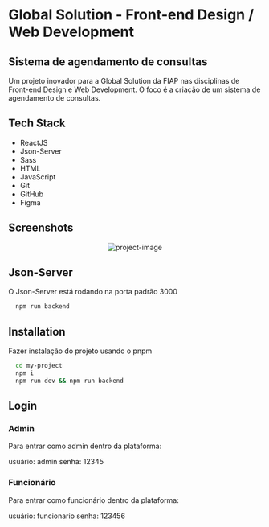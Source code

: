 # Global Solution - Front-end Design / Web Development

## Sistema de agendamento de consultas

Um projeto inovador para a Global Solution da FIAP nas disciplinas de Front-end Design e Web Development. O foco é a criação de um sistema de agendamento de consultas.

## Tech Stack

- ReactJS
- Json-Server
- Sass
- HTML
- JavaScript
- Git
- GitHub
- Figma

## Screenshots

<p align="center"><img src="/Users/sarahribeiro/www/global-solution/front-end-design-web-development/appointment-scheduling-system/src/assets/modelo.png" alt="project-image"></p>

## Json-Server

O Json-Server está rodando na porta padrão 3000

```bash
  npm run backend
```

## Installation

Fazer instalação do projeto usando o pnpm

```bash
  cd my-project
  npm i
  npm run dev && npm run backend
```

## Login

### Admin

Para entrar como admin dentro da plataforma:

usuário: admin
senha: 12345

### Funcionário

Para entrar como funcionário dentro da plataforma:

usuário: funcionario
senha: 123456
